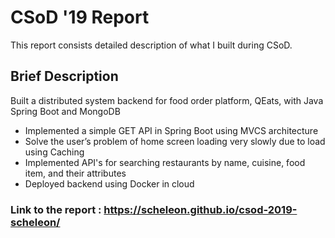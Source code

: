# CSoD '19 Report

This report consists detailed description of what I built during CSoD.

## Brief Description

Built a distributed system backend for food order platform, QEats, with Java Spring Boot and MongoDB

- Implemented a simple GET API in Spring Boot using MVCS architecture
- Solve the user’s problem of home screen loading very slowly due to load using Caching
- Implemented API's for searching restaurants by name, cuisine, food item, and their attributes
- Deployed backend using Docker in cloud

### Link to the report : https://scheleon.github.io/csod-2019-scheleon/
